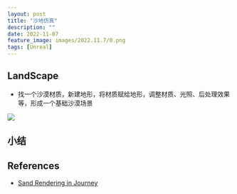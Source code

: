 ```yaml
---
layout: post
title: "沙地仿真"
description: ""
date: 2022-11-07
feature_image: images/2022.11.7/0.png
tags: [Unreal]
---
```


<!--more-->

## LandScape

- 找一个沙漠材质，新建地形，将材质赋给地形，调整材质、光照、后处理效果等，形成一个基础沙漠场景

![](../images/2022.11.7/0.png)



## 小结

## References

- [Sand Rendering in Journey](https://www.youtube.com/watch?v=wt2yYnBRD3U)
